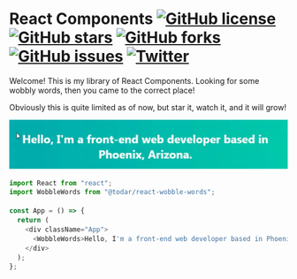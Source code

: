 # React Components [![GitHub license](https://img.shields.io/github/license/todar/react-components)](https://github.com/todar/react-components/blob/master/LICENSE) [![GitHub stars](https://img.shields.io/github/stars/todar/react-components)](https://github.com/todar/react-components/stargazers) [![GitHub forks](https://img.shields.io/github/forks/todar/react-components)](https://github.com/todar/react-components/network) [![GitHub issues](https://img.shields.io/github/issues/todar/react-components)](https://github.com/todar/react-components/issues) [![Twitter](https://img.shields.io/twitter/url/https/github.com/todar/react-components?style=social)](https://twitter.com/intent/tweet?text=Wow:&url=https%3A%2F%2Fgithub.com%2Ftodar%2Freact-components)
Welcome! This is my library of React Components. Looking for some wobbly words, then you came to the correct place!

Obviously this is quite limited as of now, but star it, watch it, and it will grow!

![Demo](https://github.com/todar/react-components/blob/master/packages/wobble-words/wobble.gif)

```js
import React from "react";
import WobbleWords from "@todar/react-wobble-words";

const App = () => {
  return (
    <div className="App">
      <WobbleWords>Hello, I'm a front-end web developer based in Phoenix, Arizona.</WobbleWords>
    </div>
  );
};
```

